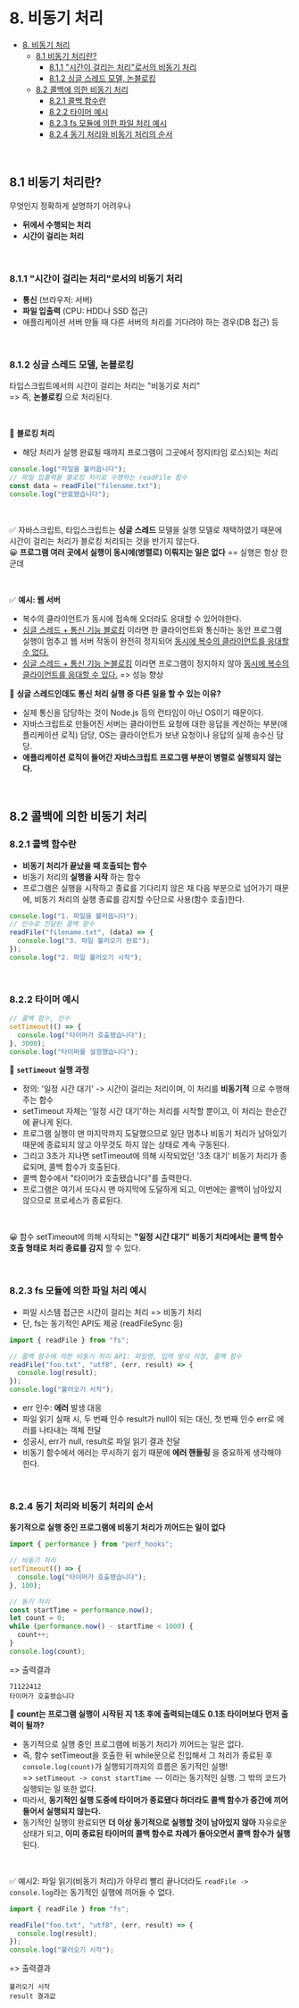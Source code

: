 # 8. 비동기 처리

- [8. 비동기 처리](#8-비동기-처리)
  - [8.1 비동기 처리란?](#81-비동기-처리란)
    - [8.1.1 "시간이 걸리는 처리"로서의 비동기 처리](#811-시간이-걸리는-처리로서의-비동기-처리)
    - [8.1.2 싱글 스레드 모델, 논블로킹](#812-싱글-스레드-모델-논블로킹)
  - [8.2 콜백에 의한 비동기 처리](#82-콜백에-의한-비동기-처리)
    - [8.2.1 콜백 함수란](#821-콜백-함수란)
    - [8.2.2 타이머 예시](#822-타이머-예시)
    - [8.2.3 fs 모듈에 의한 파일 처리 예시](#823-fs-모듈에-의한-파일-처리-예시)
    - [8.2.4 동기 처리와 비동기 처리의 순서](#824-동기-처리와-비동기-처리의-순서)

<br />

## 8.1 비동기 처리란?

무엇인지 정확하게 설명하기 어려우나

- **뒤에서 수행되는 처리**
- **시간이 걸리는 처리**

<br />

### 8.1.1 "시간이 걸리는 처리"로서의 비동기 처리

- **통신** (브라우저: 서버)
- **파일 입출력** (CPU: HDD나 SSD 접근)
- 애플리케이션 서버 만들 때 다른 서버의 처리를 기다려야 하는 경우(DB 접근) 등

<br />

### 8.1.2 싱글 스레드 모델, 논블로킹

타입스크립트에서의 시간이 걸리는 처리는 "비동기로 처리" <br />=> 즉, **논블로킹** 으로 처리된다.

<br />

🤔 **블로킹 처리**

- 해당 처리가 실행 완료될 때까지 프로그램이 그곳에서 정지(타임 로스)되는 처리

```ts
console.log("파일을 불러옵니다");
// 파일 입출력을 블로킹 처리로 수행하는 readFile 함수
const data = readFile("filename.txt");
console.log("완료됐습니다");
```

<br />

✅ 자바스크립트, 타입스크립트는 **싱글 스레드** 모델을 실행 모델로 채택하였기 때문에 시간이 걸리는 처리가 블로킹 처리되는 것을 반기지 않는다. <br />
😀 **프로그램 여러 곳에서 실행이 동시에(병렬로) 이뤄지는 일은 없다** == 실행은 항상 한 군데

<br />

✅ **예시: 웹 서버**

- 복수의 클라이언트가 동시에 접속해 오더라도 응대할 수 있어야한다.
- <u>싱글 스레드 + 통신 기능 블로킹</u> 이라면 한 클라이언트와 통신하는 동안 프로그램 실행이 멈추고 웹 서버 작동이 완전히 정지되어 <u>동시에 복수의 클라이언트를 응대할 수 없다.</u>
- <u>싱글 스레드 + 통신 기능 논블로킹</u> 이라면 프로그램이 정지하지 않아 <u>동시에 복수의 클라이언트를 응대할 수 있다.</u> => 성능 향상

🤔 **싱글 스레드인데도 통신 처리 실행 중 다른 일을 할 수 있는 이유?**

- 실제 통신을 담당하는 것이 Node.js 등의 런타임이 아닌 OS이기 때문이다.
- 자바스크립트로 만들어진 서버는 클라이언트 요청에 대한 응답을 계산하는 부분(애플리케이션 로직) 담당, OS는 클라이언트가 보낸 요청이나 응답의 실제 송수신 담당.
- **애플리케이션 로직이 들어간 자바스크립트 프로그램 부분이 병렬로 실행되지 않는다.**

<br />

## 8.2 콜백에 의한 비동기 처리

### 8.2.1 콜백 함수란

- **비동기 처리가 끝났을 때 호출되는 함수**
- 비동기 처리의 **실행을 시작** 하는 함수
- 프로그램은 실행을 시작하고 종료를 기다리지 않은 채 다음 부분으로 넘어가기 때문에, 비동기 처리의 실행 종료를 감지할 수단으로 사용(함수 호출)한다.

```ts
console.log("1. 파일을 불러옵니다");
// 인수로 전달된 콜백 함수
readFile("filename.txt", (data) => {
  console.log("3. 파일 불러오기 완료");
});
console.log("2. 파일 불러오기 시작");
```

<br />

### 8.2.2 타이머 예시

```ts
// 콜백 함수, 인수
setTimeout(() => {
  console.log("타이머가 호출됐습니다");
}, 3000);
console.log("타이머를 설정했습니다");
```

🤔 **`setTimeout` 실행 과정**

- 정의: '일정 시간 대기' -> 시간이 걸리는 처리이며, 이 처리를 **비동기적** 으로 수행해 주는 함수
- setTimeout 자체는 '일정 시간 대기'하는 처리를 시작할 뿐이고, 이 처리는 한순간에 끝나게 된다.
- 프로그램 실행이 맨 마지막까지 도달했으므로 일단 멈추나 비동기 처리가 남아있기 때문에 종료되지 않고 아무것도 하지 않는 상태로 계속 구동된다.
- 그리고 3초가 지나면 setTimeout에 의해 시작되었던 '3초 대기' 비동기 처리가 종료되며, 콜백 함수가 호출된다.
- 콜백 함수에서 "타이머가 호출됐습니다"를 출력한다.
- 프로그램은 여기서 또다시 맨 마지막에 도달하게 되고, 이번에는 콜백이 남아있지 않으므로 프로세스가 종료된다.

<br />

😀 함수 setTimeout에 의해 시작되는 **"일정 시간 대기" 비동기 처리에서는 콜백 함수 호출 형태로 처리 종료를 감지** 할 수 있다.

<br />

### 8.2.3 fs 모듈에 의한 파일 처리 예시

- 파일 시스템 접근은 시간이 걸리는 처리 => 비동기 처리
- 단, fs는 동기적인 API도 제공 (readFileSync 등)

```ts
import { readFile } from "fs";

// 콜백 함수에 의한 비동기 처리 API: 파일명, 입력 방식 지정, 콜백 함수
readFile("foo.txt", "utf8", (err, result) => {
  console.log(result);
});
console.log("불러오기 시작");
```

- err 인수: **에러** 발생 대응
- 파일 읽기 실패 시, 두 번째 인수 result가 null이 되는 대신, 첫 번째 인수 err로 에러를 나타내는 객체 전달
- 성공시, err가 null, result로 파일 읽기 결과 전달
- 비동기 함수에서 에러는 무시하기 쉽기 때문에 **에러 핸들링** 을 중요하게 생각해야 한다.

<br />

### 8.2.4 동기 처리와 비동기 처리의 순서

**동기적으로 실행 중인 프로그램에 비동기 처리가 끼어드는 일이 없다**

```ts
import { performance } from "perf_hooks";

// 비동기 처리
setTimeout(() => {
  console.log("타이머가 호출됐습니다");
}, 100);

// 동기 처리
const startTime = performance.now();
let count = 0;
while (performance.now() - startTime < 1000) {
  count++;
}
console.log(count);
```

=> 출력결과

```
71122412
타이머가 호출됐습니다
```

🤔 **count는 프로그램 실행이 시작된 지 1초 후에 출력되는데도 0.1초 타이머보다 먼저 출력이 될까?**

- 동기적으로 실행 중인 프로그램에 비동기 처리가 끼어드는 일은 없다.
- 즉, 함수 setTimeout을 호출한 뒤 while문으로 진입해서 그 처리가 종료된 후 `console.log(count)`가 실행되기까지의 흐름은 동기적인 실행! <br />=> `setTimeout -> const startTime ~~` 이라는 동기적인 실행. 그 밖의 코드가 실행되는 일 또한 없다.
- 따라서, **동기적인 실행 도중에 타이머가 종료됐다 하더라도 콜백 함수가 중간에 끼어들어서 실행되지 않는다.**
- 동기적인 실행이 완료되면 **더 이상 동기적으로 실행할 것이 남아있지 않아** 자유로운 상태가 되고, **이미 종료된 타이머의 콜백 함수로 차례가 돌아오면서 콜백 함수가 실행** 된다.

<br />

✅ 예시2: 파일 읽기(비동기 처리)가 아무리 빨리 끝나더라도 `readFile -> console.log`라는 동기적인 실행에 끼어들 수 없다.

```ts
import { readFile } from "fs";

readFile("foo.txt", "utf8", (err, result) => {
  console.log(result);
});
console.log("불러오기 시작");
```

=> 출력결과

```
불러오기 시작
result 결과값
```
